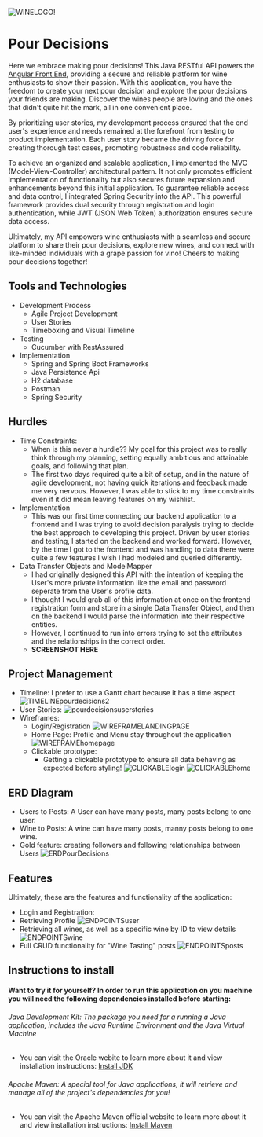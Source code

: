 ![WINELOGO!](https://github.com/Halleywood/PourDecisionsBackEnd/assets/87944545/e50dcc11-3700-4356-a9f0-9091950406c1)
# Pour Decisions
Here we embrace making pour decisions! This Java RESTful API powers the [Angular Front End](https://github.com/Halleywood/PourDecisionsFrontEnd), providing a secure and reliable platform for wine enthusiasts to show their passion. With this application, you have the freedom to create your next pour decision and explore the pour decisions your friends are making. Discover the wines people are loving and the ones that didn't quite hit the mark, all in one convenient place.

By prioritizing user stories, my development process ensured that the end user's experience and needs remained at the forefront from testing to product implementation. Each user story became the driving force for creating thorough test cases, promoting robustness and code reliability.

To achieve an organized and scalable application, I implemented the MVC (Model-View-Controller) architectural pattern. It not only promotes efficient implementation of functionality but also secures future expansion and enhancements beyond this initial application. To guarantee reliable access and data control, I integrated Spring Security into the API. This powerful framework provides dual security through registration and login authentication, while JWT (JSON Web Token) authorization ensures secure data access.

Ultimately, my API empowers wine enthusiasts with a seamless and secure platform to share their pour decisions, explore new wines, and connect with like-minded individuals with a grape passion for vino! Cheers to making pour decisions together!

## Tools and Technologies
* Development Process
  * Agile Project Development 
  * User Stories 
  * Timeboxing and Visual Timeline 
* Testing
  * Cucumber with RestAssured 
* Implementation 
  * Spring and Spring Boot Frameworks
  * Java Persistence Api
  * H2 database 
  * Postman 
  * Spring Security
## Hurdles
* Time Constraints: 
  * When is this never a hurdle?? My goal for this project was to really think through my planning, setting equally ambitious and attainable goals, and following that plan. 
  * The first two days required quite a bit of setup, and in the nature of agile development, not having quick iterations and feedback made me very nervous. However, I was able to stick to my time constraints even if it did mean leaving features on my wishlist. 
* Implementation
  * This was our first time connecting our backend application to a frontend and I was trying to avoid decision paralysis trying to decide the best approach to developing this project. Driven by user stories and testing, I started on the backend and worked forward. However, by the time I got to the frontend and was handling to data there were quite a few features I wish I had modeled and queried differently. 
* Data Transfer Objects and ModelMapper 
  * I had originally designed this API with the intention of keeping the User's more private information like the email and password seperate from the User's profile data. 
  * I thought I would grab all of this information at once on the frontend registration form and store in a single Data Transfer Object, and then on the backend I would parse the information into their respective entities. 
  * However, I continued to run into errors trying to set the attributes and the relationships in the correct order. 
  * **SCREENSHOT HERE**
## Project Management 
* Timeline: I prefer to use a Gantt chart because it has a time aspect
  ![TIMELINEpourdecisions2](https://github.com/Halleywood/PourDecisionsBackEnd/assets/87944545/f2bf786c-7196-4f7b-b606-4519675b18d6)
* User Stories:
  ![pourdecisionsuserstories](https://github.com/Halleywood/PourDecisionsBackEnd/assets/87944545/46ccd6b8-4ede-4f8e-b197-30ebfe0b1109)
* Wireframes:
  * Login/Registration
    ![WIREFRAMELANDINGPAGE](https://github.com/Halleywood/PourDecisionsBackEnd/assets/87944545/d18f53a0-05a0-4a49-9069-9fc7c75485ac)
  * Home Page: Profile and Menu stay throughout the application
    ![WIREFRAMEhomepage](https://github.com/Halleywood/PourDecisionsBackEnd/assets/87944545/662a8213-f97e-4d1e-bdf5-2254323ab00e)
  * Clickable prototype:
    * Getting a clickable prototype to ensure all data behaving as expected before styling!
      ![CLICKABLElogin](https://github.com/Halleywood/PourDecisionsBackEnd/assets/87944545/910b4a6d-0d17-4fb6-998d-7aa3b0f6ed3e)
      ![CLICKABLEhome](https://github.com/Halleywood/PourDecisionsBackEnd/assets/87944545/2d099bf9-f09c-4721-8bc9-89163c28e2f9)

## ERD Diagram
* Users to Posts: A User can have many posts, many posts belong to one user. 
* Wine to Posts: A wine can have many posts, manny posts belong to one wine.
* Gold feature: creating followers and following relationships between Users
  ![ERDPourDecisions](https://github.com/Halleywood/PourDecisionsBackEnd/assets/87944545/dc193337-a65e-45f6-9d91-ca1a6fe379eb)


## Features
Ultimately, these are the features and functionality of the application: 
* Login and Registration:
* Retrieving Profile
  ![ENDPOINTSuser](https://github.com/Halleywood/PourDecisionsBackEnd/assets/87944545/4bfb5d8e-3254-4b36-aace-0e3e994a7a93)
* Retrieving all wines, as well as a specific wine by ID to view details
  ![ENDPOINTSwine](https://github.com/Halleywood/PourDecisionsBackEnd/assets/87944545/31bc1eec-309d-44e7-978b-d39b3ea90c5f)
* Full CRUD functionality for "Wine Tasting" posts
  ![ENDPOINTSposts](https://github.com/Halleywood/PourDecisionsBackEnd/assets/87944545/bf5a07ec-b569-4cbf-914e-dcb97b7699b2)
## Instructions to install 
####  Want to try it for yourself? In order to run this application on you machine you will need the following dependencies installed before starting: 
######  Java Development Kit: The package you need for a running a Java application, includes the Java Runtime Environment and the Java Virtual Machine
*   You can visit the Oracle webite to learn more about it and view installation instructions:
[Install JDK](https://www.oracle.com/java/technologies/javase-jdk11-downloads.html)
######  Apache Maven: A special tool for Java applications, it will retrieve and manage all of the project's dependencies for you! 
* You can visit the Apache Maven official website to learn more about it and view installation instructions: [Install Maven](https://maven.apache.org/download.cgi)


